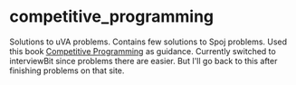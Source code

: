 # competitive_programming
Solutions to uVA problems. Contains few solutions to Spoj problems.
Used this book [Competitive Programming](http://cpbook.net) as guidance.
Currently switched to interviewBit since problems there are easier. But I'll go back to this after finishing problems on that site.
